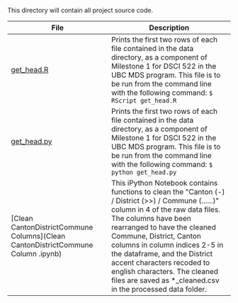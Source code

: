 This directory will contain all project source code.

| File                                                                                                     | Description                                                                                                                                                                                                                                                                                                                                                                                                           |
|----------------------------------------------------------------------------------------------------------|-----------------------------------------------------------------------------------------------------------------------------------------------------------------------------------------------------------------------------------------------------------------------------------------------------------------------------------------------------------------------------------------------------------------------|
| [get_head.R](https://github.com/jdubchak/swiss_population/blob/master/swiss_population/src/get_head.R)   | Prints the first two rows of each file contained in the data directory, as a component of Milestone 1 for DSCI 522 in the UBC MDS program. This file is to be run from the command line with the following command: `$ RScript get_head.R`                                                                                                                                                                            |
| [get_head.py](https://github.com/jdubchak/swiss_population/blob/master/swiss_population/src/get_head.py) | Prints the first two rows of each file contained in the data directory, as a component of Milestone 1 for DSCI 522 in the UBC MDS program. This file is to be run from the command line with the following command: `$ python get_head.py`                                                                                                                                                                            |
| [Clean CantonDistrictCommune Columns](Clean CantonDistrictCommune Column .ipynb)                         | This iPython Notebook contains functions to clean the "Canton (-) / District (>>) / Commune (......)" column in 4 of the raw data files. The columns have been rearranged to have the cleaned Commune, District, Canton columns in column indices 2-5 in the dataframe, and the District accent characters recoded to english characters. The cleaned files are saved as *_cleaned.csv in the processed data folder.  |                                                                                                     
